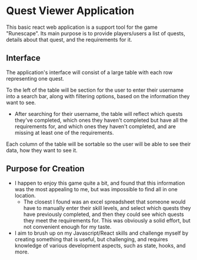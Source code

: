 # Quest Viewer Application

This basic react web application is a support tool for the game "Runescape". Its main purpose is to provide players/users a list of quests, details about that quest, and the requirements for it.

## Interface

The application's interface will consist of a large table with each row representing one quest.

To the left of the table will be section for the user to enter their username into a search bar, along with filtering options, based on the information they want to see.
- After searching for their username, the table will reflect which quests they've completed, which ones they haven't completed but have all the requirements for, and which ones they haven't completed, and are missing at least one of the requirements.

Each column of the table will be sortable so the user will be able to see their data, how they want to see it.

## Purpose for Creation

- I happen to enjoy this game quite a bit, and found that this information was the most appealing to me, but was impossible to find all in one location.
  - The closest I found was an excel spreadsheet that someone would have to manually enter their skill levels, and select which quests they have previously completed, and then they could see which quests they meet the requirements for. This was obviously a solid effort, but not convenient enough for my taste.
- I aim to brush up on my Javascript/React skills and challenge myself by creating something that is useful, but challenging, and requires knowledge of various development aspects, such as state, hooks, and more.
